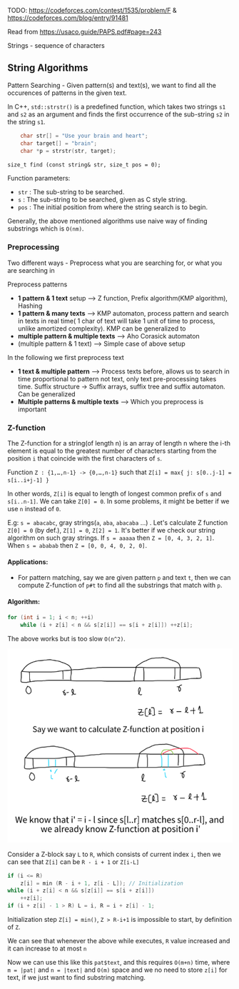 TODO: https://codeforces.com/contest/1535/problem/F & https://codeforces.com/blog/entry/91481

Read from https://usaco.guide/PAPS.pdf#page=243

Strings - sequence of characters

## String Algorithms

Pattern Searching - Given pattern(s) and text(s), we want to find all the occurences of patterns in the given text.

In C++, `std::strstr()` is a predefined function, which takes two strings `s1` and `s2` as an argument and finds the first occurrence of the sub-string `s2` in the string `s1`.

```cpp
    char str[] = "Use your brain and heart";
    char target[] = "brain";
    char *p = strstr(str, target);
```

`size_t find (const string& str, size_t pos = 0);`

Function parameters:

* `str` : The sub-string to be searched.
* `s` : The sub-string to be searched, given as C style string.
* `pos` : The initial position from where the string search is to begin.

Generally, the above mentioned algorithms use naive way of finding substrings which is `O(nm)`.

### Preprocessing

Two different ways - Preprocess what you are searching for, or what you are searching in

Preprocess patterns
* **1 pattern & 1 text** setup --> Z function, Prefix algorithm(KMP algorithm), Hashing
* **1 pattern & many texts**  --> KMP automaton, process pattern and search in texts in real time( 1 char of text will take 1 unit of time to process, unlike amortized complexity). KMP can be generalized to 
* **multiple pattern & multiple texts** --> Aho Corasick automaton
* (multiple pattern & 1 text) --> Simple case of above setup

In the following we first preprocess text
* **1 text & multiple pattern** --> Process texts before, allows us to search in time proportional to pattern not text, only text pre-processing takes time. Suffix structure -> Suffix arrays, suffix tree and suffix automaton. Can be generalized 
* **Multiple patterns & multiple texts** --> Which you preprocess is important


### Z-function

The Z-function for a string(of length n) is an array of length n where the i-th element is equal to the greatest number of characters starting from the position `i` that coincide with the first characters of `s`.

Function `Z : {1,…,n-1} -> {0,…,n-1}` such that `Z[i] = max{ j: s[0..j-1] = s[i..i+j-1] }`

In other words, `Z[i]` is equal to length of longest common prefix of `s` and `s[i..n-1]`. We can take `Z[0] = 0`. In some problems, it might be better if we use `n` instead of `0`.

E.g: `s = abacabc`, gray strings(`a`, `aba`, `abacaba` ...) . Let's calculate Z function `Z[0] = 0` (by def.), `Z[1] = 0`, `Z[2] = 1`. It's better if we check our string algorithm on such gray strings. If `s = aaaaa` then `Z = [0, 4, 3, 2, 1]`. When `s = ababab` then `Z = [0, 0, 4, 0, 2, 0]`.

#### Applications:
* For pattern matching, say we are given pattern `p` and text `t`, then we can compute Z-function of `p#t` to find all the substrings that match with `p`.

#### Algorithm:

```cpp
for (int i = 1; i < n; ++i) 
	while (i + z[i] < n && s[z[i]] == s[i + z[i]]) ++z[i];
```  
	
The above works but is too slow `O(n^2)`.

![](images/astrings_1.png)

Consider a Z-block say `L` to `R`, which consists of current index `i`, then we can see that `Z[i]` can be `R - i + 1` or `Z[i-L]`

```cpp
if (i <= R) 
	z[i] = min (R - i + 1, z[i - L]); // Initialization
while (i + z[i] < n && s[z[i]] == s[i + z[i]]) 
	++z[i]; 
if (i + z[i] - 1 > R) L = i, R = i + z[i] - 1;
```

Initialization step `Z[i] = min()`, `Z > R-i+1` is impossible to start, by definition of `Z`.

We can see that whenever the above while executes, `R` value increased and it can increase to at most `n`

Now we can use this like this `pat$text`, and this requires `O(m+n)` time, where `m = |pat|` and `n = |text|` and `O(m)` space and we no need to store `z[i]` for text, if we just want to find substring matching.
